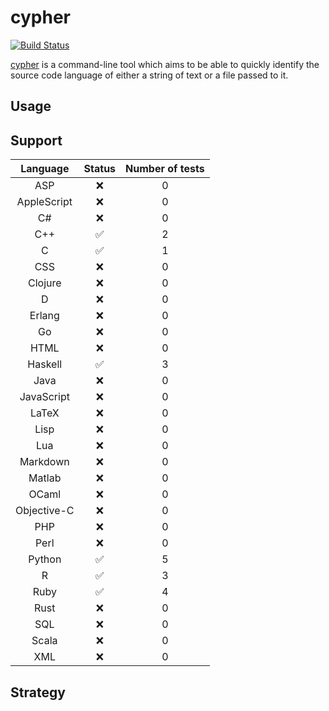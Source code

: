 # cypher

[![Build Status](https://travis-ci.org/jdkato/cypher.svg?branch=master)](https://travis-ci.org/jdkato/cypher)

[cypher](https://en.wikipedia.org/wiki/Cypher_(Marvel_Comics)) is a command-line tool which aims to be able to quickly identify the source code language of either a string of text or a file passed to it.

## Usage

## Support

|   Language    |     Status        | Number of tests   |
|:-----------:  |:-------------:    |:---------------:  |
|     ASP       | :x:               |        0          |
| AppleScript   | :x:               |        0          |
|      C#       | :x:               |        0          |
|     C++       | :white_check_mark:|        2          |
|      C        | :white_check_mark:|        1          |
|     CSS       | :x:               |        0          |
|   Clojure     | :x:               |        0          |
|      D        | :x:               |        0          |
|    Erlang     | :x:               |        0          |
|      Go       | :x:               |        0          |
|     HTML      | :x:               |        0          |
|   Haskell     | :white_check_mark:|        3          |
|     Java      | :x:               |        0          |
|  JavaScript   | :x:               |        0          |
|    LaTeX      | :x:               |        0          |
|     Lisp      | :x:               |        0          |
|     Lua       | :x:               |        0          |
|   Markdown    | :x:               |        0          |
|    Matlab     | :x:               |        0          |
|    OCaml      | :x:               |        0          |
| Objective-C   | :x:               |        0          |
|     PHP       | :x:               |        0          |
|     Perl      | :x:               |        0          |
|    Python     | :white_check_mark:|        5          |
|      R        | :white_check_mark:|        3          |
|     Ruby      | :white_check_mark:|        4          |
|     Rust      | :x:               |        0          |
|     SQL       | :x:               |        0          |
|    Scala      | :x:               |        0          |
|     XML       | :x:               |        0          |

## Strategy

